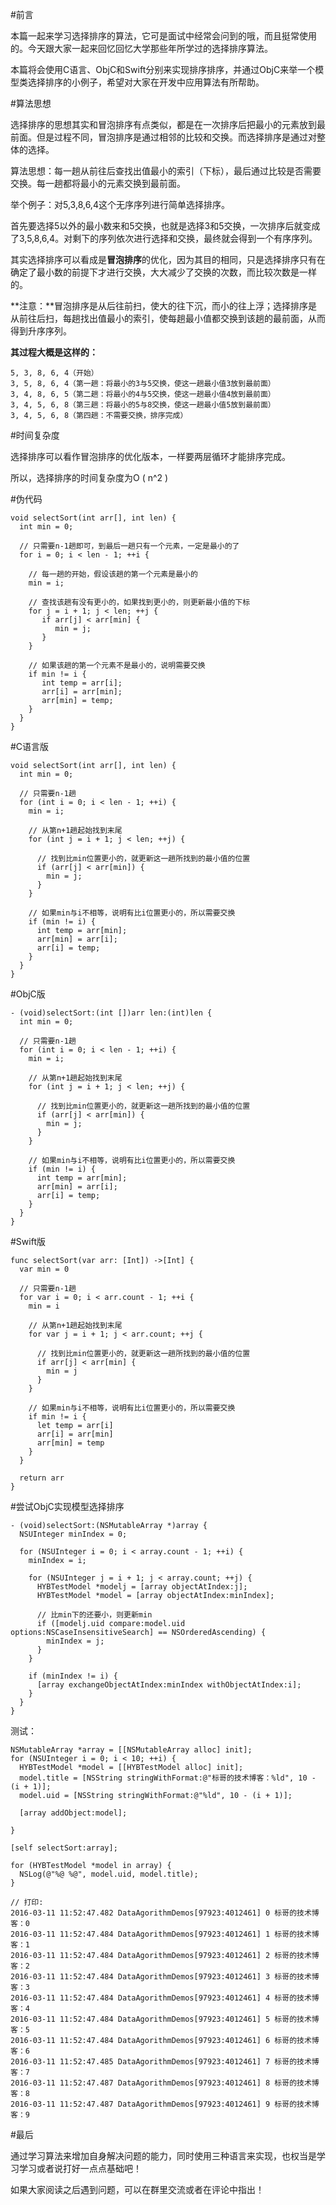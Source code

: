 #前言

本篇一起来学习选择排序的算法，它可是面试中经常会问到的哦，而且挺常使用的。今天跟大家一起来回忆回忆大学那些年所学过的选择排序算法。

本篇将会使用C语言、ObjC和Swift分别来实现排序排序，并通过ObjC来举一个模型类选择排序的小例子，希望对大家在开发中应用算法有所帮助。

#算法思想

选择排序的思想其实和冒泡排序有点类似，都是在一次排序后把最小的元素放到最前面。但是过程不同，冒泡排序是通过相邻的比较和交换。而选择排序是通过对整体的选择。

算法思想：每一趟从前往后查找出值最小的索引（下标），最后通过比较是否需要交换。每一趟都将最小的元素交换到最前面。

举个例子：对5,3,8,6,4这个无序序列进行简单选择排序。

首先要选择5以外的最小数来和5交换，也就是选择3和5交换，一次排序后就变成了3,5,8,6,4。对剩下的序列依次进行选择和交换，最终就会得到一个有序序列。

其实选择排序可以看成是**冒泡排序**的优化，因为其目的相同，只是选择排序只有在确定了最小数的前提下才进行交换，大大减少了交换的次数，而比较次数是一样的。

**注意：**冒泡排序是从后往前扫，使大的往下沉，而小的往上浮；选择排序是从前往后扫，每趟找出值最小的索引，使每趟最小值都交换到该趟的最前面，从而得到升序序列。

**其过程大概是这样的：**

```
5, 3, 8, 6, 4（开始）
3, 5, 8, 6, 4（第一趟：将最小的3与5交换，使这一趟最小值3放到最前面）
3, 4, 8, 6, 5（第二趟：将最小的4与5交换，使这一趟最小值4放到最前面）
3, 4, 5, 6, 8（第三趟：将最小的5与8交换，使这一趟最小值5放到最前面）
3, 4, 5, 6, 8（第四趟：不需要交换，排序完成）
```

#时间复杂度

选择排序可以看作冒泡排序的优化版本，一样要两层循环才能排序完成。

所以，选择排序的时间复杂度为O ( n^2 )

#伪代码

```
void selectSort(int arr[], int len) {
  int min = 0;
  
  // 只需要n-1趟即可，到最后一趟只有一个元素，一定是最小的了
  for i = 0; i < len - 1; ++i {
  
    // 每一趟的开始，假设该趟的第一个元素是最小的
    min = i;
    
    // 查找该趟有没有更小的，如果找到更小的，则更新最小值的下标
    for j = i + 1; j < len; ++j {
       if arr[j] < arr[min] {
          min = j;
       } 
    }
    
    // 如果该趟的第一个元素不是最小的，说明需要交换
    if min != i {
       int temp = arr[i];
       arr[i] = arr[min];
       arr[min] = temp;
    }
  }
}
```

#C语言版

```
void selectSort(int arr[], int len) {
  int min = 0;
  
  // 只需要n-1趟
  for (int i = 0; i < len - 1; ++i) {
    min = i;
    
    // 从第n+1趟起始找到末尾
    for (int j = i + 1; j < len; ++j) {
      
      // 找到比min位置更小的，就更新这一趟所找到的最小值的位置
      if (arr[j] < arr[min]) {
        min = j;
      }
    }
    
    // 如果min与i不相等，说明有比i位置更小的，所以需要交换
    if (min != i) {
      int temp = arr[min];
      arr[min] = arr[i];
      arr[i] = temp;
    }
  }
}
```

#ObjC版

```
- (void)selectSort:(int [])arr len:(int)len {
  int min = 0;
  
  // 只需要n-1趟
  for (int i = 0; i < len - 1; ++i) {
    min = i;
    
    // 从第n+1趟起始找到末尾
    for (int j = i + 1; j < len; ++j) {
      
      // 找到比min位置更小的，就更新这一趟所找到的最小值的位置
      if (arr[j] < arr[min]) {
        min = j;
      }
    }
    
    // 如果min与i不相等，说明有比i位置更小的，所以需要交换
    if (min != i) {
      int temp = arr[min];
      arr[min] = arr[i];
      arr[i] = temp;
    }
  }
}
```

#Swift版

```
func selectSort(var arr: [Int]) ->[Int] {
  var min = 0
  
  // 只需要n-1趟
  for var i = 0; i < arr.count - 1; ++i {
    min = i
    
    // 从第n+1趟起始找到末尾
    for var j = i + 1; j < arr.count; ++j {
      
      // 找到比min位置更小的，就更新这一趟所找到的最小值的位置
      if arr[j] < arr[min] {
        min = j
      }
    }
    
    // 如果min与i不相等，说明有比i位置更小的，所以需要交换
    if min != i {
      let temp = arr[i]
      arr[i] = arr[min]
      arr[min] = temp
    }
  }
  
  return arr
}
```

#尝试ObjC实现模型选择排序 

```
- (void)selectSort:(NSMutableArray *)array {
  NSUInteger minIndex = 0;
  
  for (NSUInteger i = 0; i < array.count - 1; ++i) {
    minIndex = i;
    
    for (NSUInteger j = i + 1; j < array.count; ++j) {
      HYBTestModel *modelj = [array objectAtIndex:j];
      HYBTestModel *model = [array objectAtIndex:minIndex];
      
      // 比min下的还要小，则更新min
      if ([modelj.uid compare:model.uid options:NSCaseInsensitiveSearch] == NSOrderedAscending) {
        minIndex = j;
      }
    }
    
    if (minIndex != i) {
      [array exchangeObjectAtIndex:minIndex withObjectAtIndex:i];
    }
  }
}
```

测试：

```
NSMutableArray *array = [[NSMutableArray alloc] init];
for (NSUInteger i = 0; i < 10; ++i) {
  HYBTestModel *model = [[HYBTestModel alloc] init];
  model.title = [NSString stringWithFormat:@"标哥的技术博客：%ld", 10 - (i + 1)];
  model.uid = [NSString stringWithFormat:@"%ld", 10 - (i + 1)];
  
  [array addObject:model];
  
}

[self selectSort:array];

for (HYBTestModel *model in array) {
  NSLog(@"%@ %@", model.uid, model.title);
}

// 打印:
2016-03-11 11:52:47.482 DataAgorithmDemos[97923:4012461] 0 标哥的技术博客：0
2016-03-11 11:52:47.484 DataAgorithmDemos[97923:4012461] 1 标哥的技术博客：1
2016-03-11 11:52:47.484 DataAgorithmDemos[97923:4012461] 2 标哥的技术博客：2
2016-03-11 11:52:47.484 DataAgorithmDemos[97923:4012461] 3 标哥的技术博客：3
2016-03-11 11:52:47.484 DataAgorithmDemos[97923:4012461] 4 标哥的技术博客：4
2016-03-11 11:52:47.484 DataAgorithmDemos[97923:4012461] 5 标哥的技术博客：5
2016-03-11 11:52:47.484 DataAgorithmDemos[97923:4012461] 6 标哥的技术博客：6
2016-03-11 11:52:47.485 DataAgorithmDemos[97923:4012461] 7 标哥的技术博客：7
2016-03-11 11:52:47.487 DataAgorithmDemos[97923:4012461] 8 标哥的技术博客：8
2016-03-11 11:52:47.487 DataAgorithmDemos[97923:4012461] 9 标哥的技术博客：9
```

#最后

通过学习算法来增加自身解决问题的能力，同时使用三种语言来实现，也权当是学习学习或者说打好一点点基础吧！

如果大家阅读之后遇到问题，可以在群里交流或者在评论中指出！

